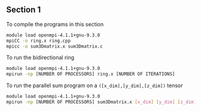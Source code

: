 ## Section 1

To compile the programs in this section 

```bash
module load openmpi-4.1.1+gnu-9.3.0
mpiCC -o ring.x ring.cpp
mpicc -o sum3Dmatrix.x sum3Dmatrix.c
```

To run the bidirectional ring

```bash
module load openmpi-4.1.1+gnu-9.3.0
mpirun -np [NUMBER OF PROCESSORS] ring.x [NUMBER OF ITERATIONS]
```

To run the parallel sum program on a `([x_dim],[y_dim],[z_dim])` tensor

```bash
module load openmpi-4.1.1+gnu-9.3.0
mpirun -np [NUMBER OF PROCESSORS] sum3Dmatrix.x [x_dim] [y_dim] [z_dim] [x_proc] [y_proc] [z_proc] [NUMBER OF ITERATIONS]
```
